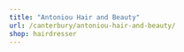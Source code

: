 ```yaml
---
title: "Antoniou Hair and Beauty"
url: /canterbury/antoniou-hair-and-beauty/
shop: hairdresser
---
```

